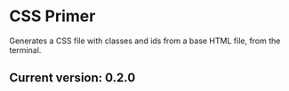 # CSS Primer

Generates a CSS file with classes and ids from a base HTML file, from
the terminal.

## Current version: 0.2.0
